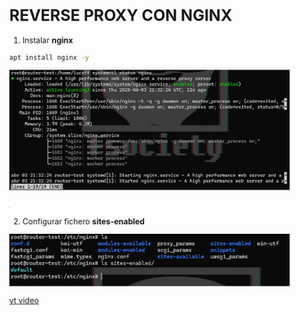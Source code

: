 # REVERSE PROXY CON NGINX

1. Instalar **nginx**

```bash
apt install nginx -y
```

![alt text](image.png)

![alt text](image-1.png)

2. Configurar fichero **sites-enabled**

![alt text](image-2.png)

[yt video](https://www.youtube.com/watch?v=DyXl4c2XN-o)